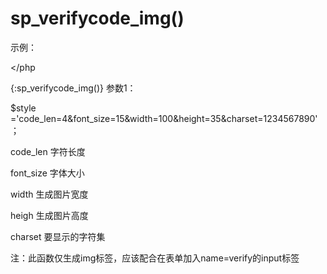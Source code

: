# sp_verifycode_img()

示例：

<?php
$img=sp_verifycode_img();//不传入参数，全部使用默认值
echo $img;
$img=sp_verifycode_img('code_len=4&font_size=20&width=238','title="点击获取"'); //传入参数
echo $img;
?>



<!--关于参数1:$param-->
<!--

-->


<php>

</php
<!--也可以-->
{:sp_verifycode_img()}
参数1：

$style ='code_len=4&font_size=15&width=100&height=35&charset=1234567890'；

code_len 字符长度

font_size 字体大小

width 生成图片宽度

heigh 生成图片高度

charset 要显示的字符集



注：此函数仅生成img标签，应该配合在表单加入name=verify的input标签